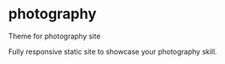 # photography
Theme for photography site

Fully responsive static site to showcase your photography skill.
